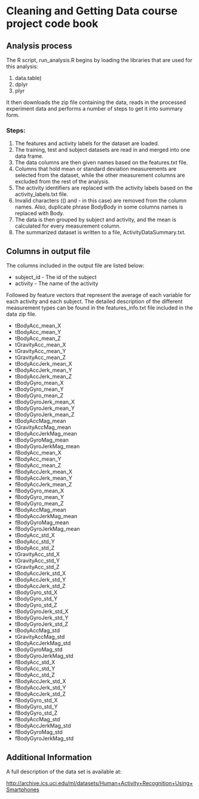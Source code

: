 # Cleaning and Getting Data course project code book

## Analysis process
The R script, run_analysis.R begins by loading the libraries that are used for this analysis:

1. data.table)
2. dplyr
3. plyr

It then downloads the zip file containing the data, reads in the processed experiment data and performs a number of steps to get it into summary form.

### Steps:
1. The features and activity labels for the dataset are loaded.
2. The training, test and subject datasets are read in and merged into one data frame.
3. The data columns are then given names based on the features.txt file.
4. Columns that hold mean or standard deviation measurements are selected from the dataset, while the other measurement columns are excluded from the rest of the analysis.
5. The activity identifiers are replaced with the activity labels based on the activity_labels.txt file.
6. Invalid characters (() and - in this case) are removed from the column names. Also, duplicate phrase BodyBody in some columns names is replaced with Body.
7. The data is then grouped by subject and activity, and the mean is calculated for every measurement column.
8. The summarized dataset is written to a file, ActivityDataSummary.txt.

## Columns in output file
The columns included in the output file are listed below:

* subject_id - The id of the subject
* activity - The name of the activity 

Followed by feature vectors that represent the average of each variable for each activity and each subject. The detailed description of the different measurement types can be found in the features_info.txt file included in the data zip file.

* tBodyAcc_mean_X
* tBodyAcc_mean_Y
* tBodyAcc_mean_Z
* tGravityAcc_mean_X
* tGravityAcc_mean_Y
* tGravityAcc_mean_Z
* tBodyAccJerk_mean_X
* tBodyAccJerk_mean_Y
* tBodyAccJerk_mean_Z
* tBodyGyro_mean_X
* tBodyGyro_mean_Y
* tBodyGyro_mean_Z
* tBodyGyroJerk_mean_X
* tBodyGyroJerk_mean_Y
* tBodyGyroJerk_mean_Z
* tBodyAccMag_mean
* tGravityAccMag_mean
* tBodyAccJerkMag_mean
* tBodyGyroMag_mean
* tBodyGyroJerkMag_mean
* fBodyAcc_mean_X
* fBodyAcc_mean_Y
* fBodyAcc_mean_Z
* fBodyAccJerk_mean_X
* fBodyAccJerk_mean_Y
* fBodyAccJerk_mean_Z
* fBodyGyro_mean_X
* fBodyGyro_mean_Y
* fBodyGyro_mean_Z
* fBodyAccMag_mean
* fBodyAccJerkMag_mean
* fBodyGyroMag_mean
* fBodyGyroJerkMag_mean
* tBodyAcc_std_X
* tBodyAcc_std_Y
* tBodyAcc_std_Z
* tGravityAcc_std_X
* tGravityAcc_std_Y
* tGravityAcc_std_Z
* tBodyAccJerk_std_X
* tBodyAccJerk_std_Y
* tBodyAccJerk_std_Z
* tBodyGyro_std_X
* tBodyGyro_std_Y
* tBodyGyro_std_Z
* tBodyGyroJerk_std_X
* tBodyGyroJerk_std_Y
* tBodyGyroJerk_std_Z
* tBodyAccMag_std
* tGravityAccMag_std
* tBodyAccJerkMag_std
* tBodyGyroMag_std
* tBodyGyroJerkMag_std
* fBodyAcc_std_X
* fBodyAcc_std_Y
* fBodyAcc_std_Z
* fBodyAccJerk_std_X
* fBodyAccJerk_std_Y
* fBodyAccJerk_std_Z
* fBodyGyro_std_X
* fBodyGyro_std_Y
* fBodyGyro_std_Z
* fBodyAccMag_std
* fBodyAccJerkMag_std
* fBodyGyroMag_std
* fBodyGyroJerkMag_std

## Additional Information

A full description of the data set is available at:

http://archive.ics.uci.edu/ml/datasets/Human+Activity+Recognition+Using+Smartphones

